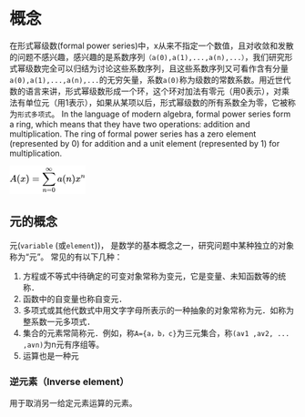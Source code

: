 # 概念
在形式幂级数(formal power series)中，x从来不指定一个数值，且对收敛和发散的问题不感兴趣，感兴趣的是系数序列`（a(0),a(1),...,a(n),...）`，我们研究形式幂级数完全可以归结为讨论这些系数序列，且这些系数序列又可看作含有分量`a(0),a(1),...,a(n),...`的无穷矢量，系数`a(0)`称为级数的常数系数。用近世代数的语言来讲，形式幂级数形成一个环，这个环对加法有零元（用0表示），对乘法有单位元（用1表示），如果从某项以后，形式幂级数的所有系数全为零，它被称为`形式多项式`。
In the language of modern algebra, formal power series form a ring, which means that they have two operations: addition and multiplication. The ring of formal power series has a zero element (represented by 0) for addition and a unit element (represented by 1) for multiplication.

![](../attachments/Pasted%20image%2020230930112206.png)


## 元的概念
元(`variable` (或`element`))， 是数学的基本概念之一，研究问题中某种独立的对象称为“元”。
常见的有以下几种：
1. 方程或不等式中待确定的可变对象常称为变元，它是变量、未知函数等的统称．
2. 函数中的自变量也称自变元．
3. 多项式或其他代数式中用文字字母所表示的一种抽象的对象常称为元．如称为整系数一元多项式．
4. 集合的元素常简称元．例如，称`A={a，b，c}`为三元集合，称`(a∨1 ,a∨2, ... ,a∨n)`为n元有序组等。
5. 运算也是一种元
### 逆元素（Inverse element）
用于取消另一给定元素运算的元素。